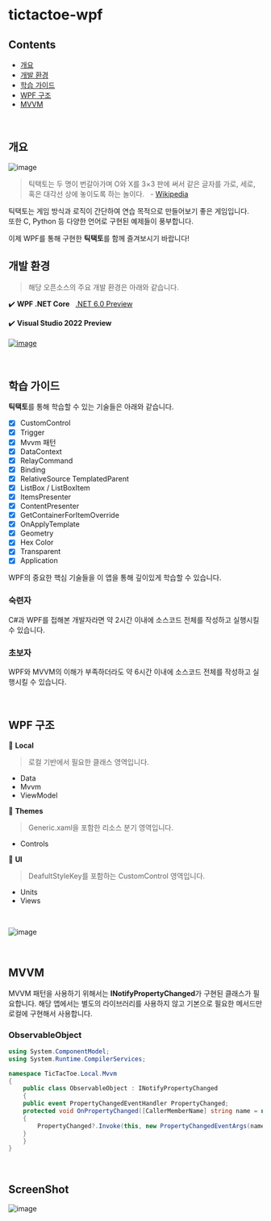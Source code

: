 # tictactoe-wpf
## Contents
- [개요](#개요)
- [개발 환경](#개발-환경)
- [학습 가이드](#학습-가이드)
- [WPF 구조](#wpf-구조)
- [MVVM](#mvvm)

<br>
  
## 개요
![image](https://user-images.githubusercontent.com/74305823/127083957-5eb3dd2d-d032-4128-9681-d754849b2698.png)

> 틱택토는 두 명이 번갈아가며 O와 X를 3×3 판에 써서 같은 글자를 가로, 세로, 혹은 대각선 상에 놓이도록 하는 놀이다. &nbsp;  - [Wikipedia](https://ko.wikipedia.org/wiki/%ED%8B%B1%ED%83%9D%ED%86%A0)

틱택토는 게임 방식과 로직이 간단하여 연습 목적으로 만들어보기 좋은 게임입니다. <br> 또한 C, Python 등 다양한 언어로 구현된 예제들이 풍부합니다.

이제 WPF를 통해 구현한 **틱택토**를 함께 즐겨보시기 바랍니다!
<br>

## 개발 환경
> 해당 오픈소스의 주요 개발 환경은 아래와 같습니다. 
 
✔️ **WPF .NET Core** &nbsp; [.NET 6.0 Preview](https://dotnet.microsoft.com/download/dotnet/6.0)

✔️ **Visual Studio 2022 Preview**  
<br/>
[![image](https://user-images.githubusercontent.com/52397976/127085632-9af789b0-58bd-4e63-be6c-30f567cf088b.png)](https://devblogs.microsoft.com/visualstudio/visual-studio-2022-preview-1-now-available/)

<br>

## 학습 가이드
**틱택토**를 통해 학습할 수 있는 기술들은 아래와 같습니다.
- [x] CustomControl
- [x] Trigger
- [x] Mvvm 패턴
- [x] DataContext
- [x] RelayCommand
- [x] Binding
- [x] RelativeSource TemplatedParent
- [x] ListBox / ListBoxItem
- [x] ItemsPresenter
- [x] ContentPresenter
- [x] GetContainerForItemOverride
- [x] OnApplyTemplate
- [x] Geometry
- [x] Hex Color
- [x] Transparent
- [x] Application

WPF의 중요한 핵심 기술들을 이 앱을 통해 깊이있게 학습할 수 있습니다.

### 숙련자
C#과 WPF를 접해본 개발자라면 약 2시간 이내에 소스코드 전체를 작성하고 실행시킬 수 있습니다.

### 초보자
WPF와 MVVM의 이해가 부족하더라도 약 6시간 이내에 소스코드 전체를 작성하고 실행시킬 수 있습니다.

<br>

## WPF 구조
 
📁 **Local**  
> 로컬 기반에서 필요한 클래스 영역입니다.
- Data
- Mvvm
- ViewModel

📁 **Themes**  
> Generic.xaml을 포함한 리소스 분기 영역입니다.
- Controls

📁 **UI**  
> DeafultStyleKey를 포함하는 CustomControl 영역입니다.
- Units
- Views


<br>

![image](https://user-images.githubusercontent.com/52397976/127076382-26b655e3-d198-43a4-a0b4-30042047b675.png)

<br>

## MVVM
MVVM 패턴을 사용하기 위해서는 **INotifyPropertyChanged**가 구현된 클래스가 필요합니다. 해당 앱에서는 별도의 라이브러리를 사용하지 않고 기본으로 필요한 메서드만 로컬에 구현해서 사용합니다.
### ObservableObject
```csharp
using System.ComponentModel;
using System.Runtime.CompilerServices;

namespace TicTacToe.Local.Mvvm
{
    public class ObservableObject : INotifyPropertyChanged
    {
	public event PropertyChangedEventHandler PropertyChanged;
	protected void OnPropertyChanged([CallerMemberName] string name = null)
	{
	    PropertyChanged?.Invoke(this, new PropertyChangedEventArgs(name));
	}
    }
}
```

<br>

## ScreenShot
![image](https://user-images.githubusercontent.com/52397976/127074738-ed10f727-207b-467c-ab39-6113578caae6.png)
